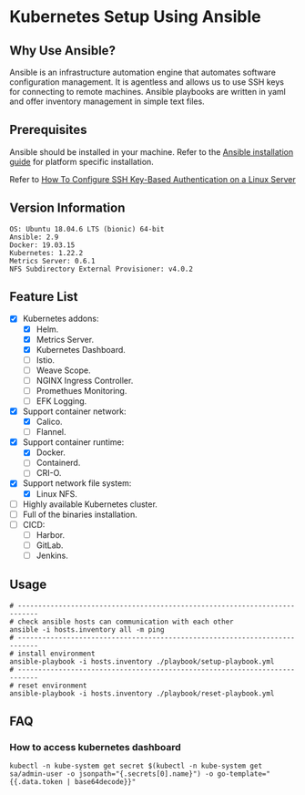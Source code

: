 # Kubernetes Setup Using Ansible

## Why Use Ansible?

Ansible is an infrastructure automation engine that automates software configuration management. It is agentless and
allows us to use SSH keys for connecting to remote machines. Ansible playbooks are written in yaml and offer inventory
management in simple text files.

## Prerequisites

Ansible should be installed in your machine. Refer to
the [Ansible installation guide](https://docs.ansible.com/ansible/latest/installation_guide/intro_installation.html) for
platform specific installation.

Refer
to [How To Configure SSH Key-Based Authentication on a Linux Server](https://www.digitalocean.com/community/tutorials/how-to-configure-ssh-key-based-authentication-on-a-linux-server)

## Version Information

```text
OS: Ubuntu 18.04.6 LTS (bionic) 64-bit
Ansible: 2.9
Docker: 19.03.15
Kubernetes: 1.22.2
Metrics Server: 0.6.1
NFS Subdirectory External Provisioner: v4.0.2
```

## Feature List

- [x] Kubernetes addons:
    - [x] Helm.
    - [x] Metrics Server.
    - [x] Kubernetes Dashboard.
    - [ ] Istio.
    - [ ] Weave Scope.
    - [ ] NGINX Ingress Controller.
    - [ ] Promethues Monitoring.
    - [ ] EFK Logging.
- [x] Support container network:
    - [x] Calico.
    - [ ] Flannel.
- [x] Support container runtime:
    - [x] Docker.
    - [ ] Containerd.
    - [ ] CRI-O.
- [x] Support network file system:
    - [x] Linux NFS.
- [ ] Highly available Kubernetes cluster.
- [ ] Full of the binaries installation.
- [ ] CICD:
    - [ ] Harbor.
    - [ ] GitLab.
    - [ ] Jenkins.

## Usage

```shell
# ---------------------------------------------------------------------------
# check ansible hosts can communication with each other 
ansible -i hosts.inventory all -m ping
# ---------------------------------------------------------------------------
# install environment
ansible-playbook -i hosts.inventory ./playbook/setup-playbook.yml
# ---------------------------------------------------------------------------
# reset environment
ansible-playbook -i hosts.inventory ./playbook/reset-playbook.yml
```

## FAQ

### How to access kubernetes dashboard

```shell
kubectl -n kube-system get secret $(kubectl -n kube-system get sa/admin-user -o jsonpath="{.secrets[0].name}") -o go-template="{{.data.token | base64decode}}"
```
